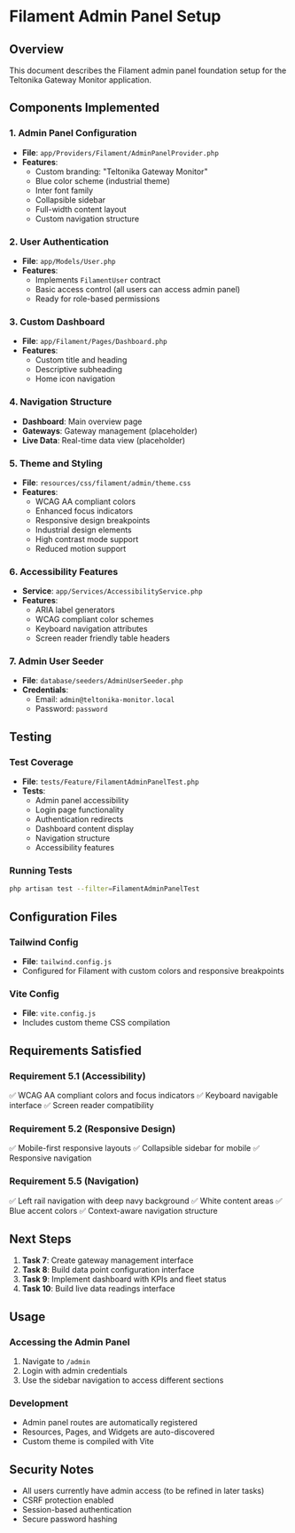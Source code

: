 # Filament Admin Panel Setup

## Overview

This document describes the Filament admin panel foundation setup for the Teltonika Gateway Monitor application.

## Components Implemented

### 1. Admin Panel Configuration
- **File**: `app/Providers/Filament/AdminPanelProvider.php`
- **Features**:
  - Custom branding: "Teltonika Gateway Monitor"
  - Blue color scheme (industrial theme)
  - Inter font family
  - Collapsible sidebar
  - Full-width content layout
  - Custom navigation structure

### 2. User Authentication
- **File**: `app/Models/User.php`
- **Features**:
  - Implements `FilamentUser` contract
  - Basic access control (all users can access admin panel)
  - Ready for role-based permissions

### 3. Custom Dashboard
- **File**: `app/Filament/Pages/Dashboard.php`
- **Features**:
  - Custom title and heading
  - Descriptive subheading
  - Home icon navigation

### 4. Navigation Structure
- **Dashboard**: Main overview page
- **Gateways**: Gateway management (placeholder)
- **Live Data**: Real-time data view (placeholder)

### 5. Theme and Styling
- **File**: `resources/css/filament/admin/theme.css`
- **Features**:
  - WCAG AA compliant colors
  - Enhanced focus indicators
  - Responsive design breakpoints
  - Industrial design elements
  - High contrast mode support
  - Reduced motion support

### 6. Accessibility Features
- **Service**: `app/Services/AccessibilityService.php`
- **Features**:
  - ARIA label generators
  - WCAG compliant color schemes
  - Keyboard navigation attributes
  - Screen reader friendly table headers

### 7. Admin User Seeder
- **File**: `database/seeders/AdminUserSeeder.php`
- **Credentials**:
  - Email: `admin@teltonika-monitor.local`
  - Password: `password`

## Testing

### Test Coverage
- **File**: `tests/Feature/FilamentAdminPanelTest.php`
- **Tests**:
  - Admin panel accessibility
  - Login page functionality
  - Authentication redirects
  - Dashboard content display
  - Navigation structure
  - Accessibility features

### Running Tests
```bash
php artisan test --filter=FilamentAdminPanelTest
```

## Configuration Files

### Tailwind Config
- **File**: `tailwind.config.js`
- Configured for Filament with custom colors and responsive breakpoints

### Vite Config
- **File**: `vite.config.js`
- Includes custom theme CSS compilation

## Requirements Satisfied

### Requirement 5.1 (Accessibility)
✅ WCAG AA compliant colors and focus indicators
✅ Keyboard navigable interface
✅ Screen reader compatibility

### Requirement 5.2 (Responsive Design)
✅ Mobile-first responsive layouts
✅ Collapsible sidebar for mobile
✅ Responsive navigation

### Requirement 5.5 (Navigation)
✅ Left rail navigation with deep navy background
✅ White content areas
✅ Blue accent colors
✅ Context-aware navigation structure

## Next Steps

1. **Task 7**: Create gateway management interface
2. **Task 8**: Build data point configuration interface
3. **Task 9**: Implement dashboard with KPIs and fleet status
4. **Task 10**: Build live data readings interface

## Usage

### Accessing the Admin Panel
1. Navigate to `/admin`
2. Login with admin credentials
3. Use the sidebar navigation to access different sections

### Development
- Admin panel routes are automatically registered
- Resources, Pages, and Widgets are auto-discovered
- Custom theme is compiled with Vite

## Security Notes

- All users currently have admin access (to be refined in later tasks)
- CSRF protection enabled
- Session-based authentication
- Secure password hashing